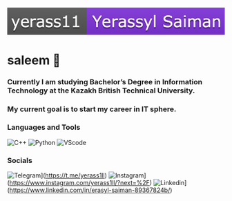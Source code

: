 ![Header](https://github.com/yerass11/yerass11/blob/main/assets/yerass.png)

# saleem 👋
### Currently I am studying Bachelor’s Degree in Information Technology at the Kazakh British Technical University.

### My current goal is to start my career in IT sphere.


### Languages and Tools
![C++](https://img.shields.io/badge/-C++-BC8F8F??style=for-the-badge&logo=C%2b%2b&logoColor=00BFFF)
![Python](https://img.shields.io/badge/-Python-BC8F8F??style=for-the-badge&logo=python)
![VScode](https://img.shields.io/badge/-VScode-BC8F8F??style=for-the-badge&logo=VisualStudiocode&logoColor=4169E1)

### Socials
![Telegram](https://img.shields.io/badge/-Telegram-00BFFF??style=for-the-badge&logo=telegram&logoColor=000000)](https://t.me/yerass1ll)
![Instagram](https://img.shields.io/badge/-Instagram-B4068E??style=for-the-badge&logo=instagram&logoColor=000000)](https://www.instagram.com/yerass1ll/?next=%2F)
![Linkedin](https://img.shields.io/badge/-Linkedin-1E90FF??style=for-the-badge&logo=linkedin&logoColor=FFFFFF)](https://www.linkedin.com/in/erasyl-saiman-89367824b/)
